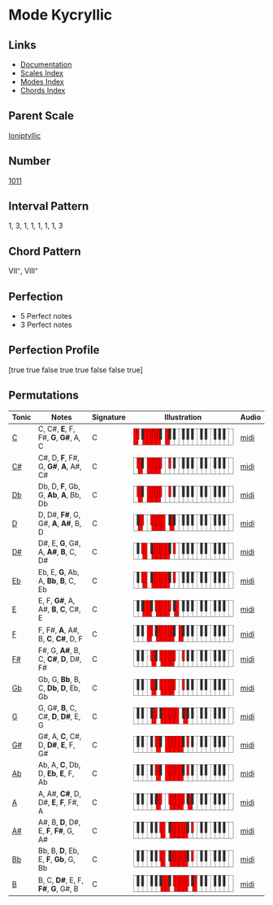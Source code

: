 # Mode Kycryllic

## Links

- [Documentation](README.md)
- [Scales Index](Scales.md)
- [Modes Index](Modes.md)
- [Chords Index](Chords.md)

## Parent Scale

[Ioniptyllic](ScaleIoniptyllic.md)

## Number

[1011](https://ianring.com/musictheory/scales/1011)

## Interval Pattern

1, 3, 1, 1, 1, 1, 1, 3

## Chord Pattern

VII⁺, VIII⁺

## Perfection

- 5 Perfect notes
- 3 Perfect notes

## Perfection Profile

[true true false true true false false true]

## Permutations

| Tonic | Notes | Signature | Illustration | Audio |
|-------|-------|-----------|--------------|-------|
| [C](ModeCNaturalKycryllic.md) | C, C#, **E**, F, F#, **G**, **G#**, A, C | C | ![CNaturalKycryllic](ModeCNaturalKycryllic.png) | [midi](https://github.com/edipermadi/music/blob/main/docs/ModeCNaturalKycryllic.mid?raw=true) |
| [C#](ModeCSharpKycryllic.md) | C#, D, **F**, F#, G, **G#**, **A**, A#, C# | C | ![CSharpKycryllic](ModeCSharpKycryllic.png) | [midi](https://github.com/edipermadi/music/blob/main/docs/ModeCSharpKycryllic.mid?raw=true) |
| [Db](ModeDFlatKycryllic.md) | Db, D, **F**, Gb, G, **Ab**, **A**, Bb, Db | C | ![DFlatKycryllic](ModeDFlatKycryllic.png) | [midi](https://github.com/edipermadi/music/blob/main/docs/ModeDFlatKycryllic.mid?raw=true) |
| [D](ModeDNaturalKycryllic.md) | D, D#, **F#**, G, G#, **A**, **A#**, B, D | C | ![DNaturalKycryllic](ModeDNaturalKycryllic.png) | [midi](https://github.com/edipermadi/music/blob/main/docs/ModeDNaturalKycryllic.mid?raw=true) |
| [D#](ModeDSharpKycryllic.md) | D#, E, **G**, G#, A, **A#**, **B**, C, D# | C | ![DSharpKycryllic](ModeDSharpKycryllic.png) | [midi](https://github.com/edipermadi/music/blob/main/docs/ModeDSharpKycryllic.mid?raw=true) |
| [Eb](ModeEFlatKycryllic.md) | Eb, E, **G**, Ab, A, **Bb**, **B**, C, Eb | C | ![EFlatKycryllic](ModeEFlatKycryllic.png) | [midi](https://github.com/edipermadi/music/blob/main/docs/ModeEFlatKycryllic.mid?raw=true) |
| [E](ModeENaturalKycryllic.md) | E, F, **G#**, A, A#, **B**, **C**, C#, E | C | ![ENaturalKycryllic](ModeENaturalKycryllic.png) | [midi](https://github.com/edipermadi/music/blob/main/docs/ModeENaturalKycryllic.mid?raw=true) |
| [F](ModeFNaturalKycryllic.md) | F, F#, **A**, A#, B, **C**, **C#**, D, F | C | ![FNaturalKycryllic](ModeFNaturalKycryllic.png) | [midi](https://github.com/edipermadi/music/blob/main/docs/ModeFNaturalKycryllic.mid?raw=true) |
| [F#](ModeFSharpKycryllic.md) | F#, G, **A#**, B, C, **C#**, **D**, D#, F# | C | ![FSharpKycryllic](ModeFSharpKycryllic.png) | [midi](https://github.com/edipermadi/music/blob/main/docs/ModeFSharpKycryllic.mid?raw=true) |
| [Gb](ModeGFlatKycryllic.md) | Gb, G, **Bb**, B, C, **Db**, **D**, Eb, Gb | C | ![GFlatKycryllic](ModeGFlatKycryllic.png) | [midi](https://github.com/edipermadi/music/blob/main/docs/ModeGFlatKycryllic.mid?raw=true) |
| [G](ModeGNaturalKycryllic.md) | G, G#, **B**, C, C#, **D**, **D#**, E, G | C | ![GNaturalKycryllic](ModeGNaturalKycryllic.png) | [midi](https://github.com/edipermadi/music/blob/main/docs/ModeGNaturalKycryllic.mid?raw=true) |
| [G#](ModeGSharpKycryllic.md) | G#, A, **C**, C#, D, **D#**, **E**, F, G# | C | ![GSharpKycryllic](ModeGSharpKycryllic.png) | [midi](https://github.com/edipermadi/music/blob/main/docs/ModeGSharpKycryllic.mid?raw=true) |
| [Ab](ModeAFlatKycryllic.md) | Ab, A, **C**, Db, D, **Eb**, **E**, F, Ab | C | ![AFlatKycryllic](ModeAFlatKycryllic.png) | [midi](https://github.com/edipermadi/music/blob/main/docs/ModeAFlatKycryllic.mid?raw=true) |
| [A](ModeANaturalKycryllic.md) | A, A#, **C#**, D, D#, **E**, **F**, F#, A | C | ![ANaturalKycryllic](ModeANaturalKycryllic.png) | [midi](https://github.com/edipermadi/music/blob/main/docs/ModeANaturalKycryllic.mid?raw=true) |
| [A#](ModeASharpKycryllic.md) | A#, B, **D**, D#, E, **F**, **F#**, G, A# | C | ![ASharpKycryllic](ModeASharpKycryllic.png) | [midi](https://github.com/edipermadi/music/blob/main/docs/ModeASharpKycryllic.mid?raw=true) |
| [Bb](ModeBFlatKycryllic.md) | Bb, B, **D**, Eb, E, **F**, **Gb**, G, Bb | C | ![BFlatKycryllic](ModeBFlatKycryllic.png) | [midi](https://github.com/edipermadi/music/blob/main/docs/ModeBFlatKycryllic.mid?raw=true) |
| [B](ModeBNaturalKycryllic.md) | B, C, **D#**, E, F, **F#**, **G**, G#, B | C | ![BNaturalKycryllic](ModeBNaturalKycryllic.png) | [midi](https://github.com/edipermadi/music/blob/main/docs/ModeBNaturalKycryllic.mid?raw=true) |
